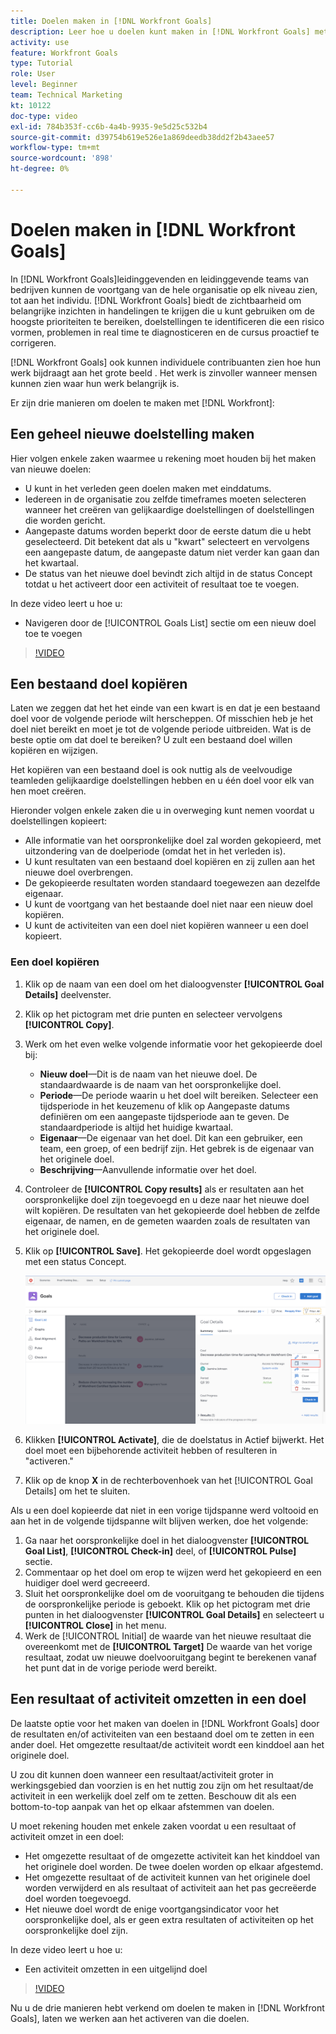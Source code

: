 ```yaml
---
title: Doelen maken in [!DNL Workfront Goals]
description: Leer hoe u doelen kunt maken in [!DNL Workfront Goals] met behulp van drie verschillende opties.
activity: use
feature: Workfront Goals
type: Tutorial
role: User
level: Beginner
team: Technical Marketing
kt: 10122
doc-type: video
exl-id: 784b353f-cc6b-4a4b-9935-9e5d25c532b4
source-git-commit: d39754b619e526e1a869deedb38dd2f2b43aee57
workflow-type: tm+mt
source-wordcount: '898'
ht-degree: 0%

---
```


# Doelen maken in [!DNL Workfront Goals]

In [!DNL Workfront Goals]leidinggevenden en leidinggevende teams van bedrijven kunnen de voortgang van de hele organisatie op elk niveau zien, tot aan het individu. [!DNL Workfront Goals] biedt de zichtbaarheid om belangrijke inzichten in handelingen te krijgen die u kunt gebruiken om de hoogste prioriteiten te bereiken, doelstellingen te identificeren die een risico vormen, problemen in real time te diagnosticeren en de cursus proactief te corrigeren.

[!DNL Workfront Goals] ook kunnen individuele contribuanten zien hoe hun werk bijdraagt aan het grote beeld . Het werk is zinvoller wanneer mensen kunnen zien waar hun werk belangrijk is.

Er zijn drie manieren om doelen te maken met [!DNL Workfront]:

## Een geheel nieuwe doelstelling maken

Hier volgen enkele zaken waarmee u rekening moet houden bij het maken van nieuwe doelen:

* U kunt in het verleden geen doelen maken met einddatums.
* Iedereen in de organisatie zou zelfde timeframes moeten selecteren wanneer het creëren van gelijkaardige doelstellingen of doelstellingen die worden gericht.
* Aangepaste datums worden beperkt door de eerste datum die u hebt geselecteerd. Dit betekent dat als u &quot;kwart&quot; selecteert en vervolgens een aangepaste datum, de aangepaste datum niet verder kan gaan dan het kwartaal.
* De status van het nieuwe doel bevindt zich altijd in de status Concept totdat u het activeert door een activiteit of resultaat toe te voegen.

In deze video leert u hoe u:

* Navigeren door de [!UICONTROL Goals List] sectie om een nieuw doel toe te voegen

>[!VIDEO](https://video.tv.adobe.com/v/335191/?quality=12)

## Een bestaand doel kopiëren

Laten we zeggen dat het het einde van een kwart is en dat je een bestaand doel voor de volgende periode wilt herscheppen. Of misschien heb je het doel niet bereikt en moet je tot de volgende periode uitbreiden. Wat is de beste optie om dat doel te bereiken? U zult een bestaand doel willen kopiëren en wijzigen.

Het kopiëren van een bestaand doel is ook nuttig als de veelvoudige teamleden gelijkaardige doelstellingen hebben en u één doel voor elk van hen moet creëren.

Hieronder volgen enkele zaken die u in overweging kunt nemen voordat u doelstellingen kopieert:

* Alle informatie van het oorspronkelijke doel zal worden gekopieerd, met uitzondering van de doelperiode (omdat het in het verleden is).
* U kunt resultaten van een bestaand doel kopiëren en zij zullen aan het nieuwe doel overbrengen.
* De gekopieerde resultaten worden standaard toegewezen aan dezelfde eigenaar.
* U kunt de voortgang van het bestaande doel niet naar een nieuw doel kopiëren.
* U kunt de activiteiten van een doel niet kopiëren wanneer u een doel kopieert.

### Een doel kopiëren

1. Klik op de naam van een doel om het dialoogvenster **[!UICONTROL Goal Details]** deelvenster.
1. Klik op het pictogram met drie punten en selecteer vervolgens **[!UICONTROL Copy]**.
1. Werk om het even welke volgende informatie voor het gekopieerde doel bij:
   * **Nieuw doel**—Dit is de naam van het nieuwe doel. De standaardwaarde is de naam van het oorspronkelijke doel.
   * **Periode**—De periode waarin u het doel wilt bereiken. Selecteer een tijdsperiode in het keuzemenu of klik op Aangepaste datums definiëren om een aangepaste tijdsperiode aan te geven. De standaardperiode is altijd het huidige kwartaal.
   * **Eigenaar**—De eigenaar van het doel. Dit kan een gebruiker, een team, een groep, of een bedrijf zijn. Het gebrek is de eigenaar van het originele doel.
   * **Beschrijving**—Aanvullende informatie over het doel.

1. Controleer de **[!UICONTROL Copy results]** als er resultaten aan het oorspronkelijke doel zijn toegevoegd en u deze naar het nieuwe doel wilt kopiëren. De resultaten van het gekopieerde doel hebben de zelfde eigenaar, de namen, en de gemeten waarden zoals de resultaten van het originele doel.

1. Klik op **[!UICONTROL Save]**. Het gekopieerde doel wordt opgeslagen met een status Concept.

   ![Een afbeelding van de [!UICONTROL Goal Details] in [!DNL Workfront Goals] met de [!UICONTROL Copy] option](assets/03-workfront-goals-copy-a-goal.png)

1. Klikken **[!UICONTROL Activate]**, die de doelstatus in Actief bijwerkt. Het doel moet een bijbehorende activiteit hebben of resulteren in &quot;activeren.&quot;

1. Klik op de knop **X** in de rechterbovenhoek van het [!UICONTROL Goal Details] om het te sluiten.

Als u een doel kopieerde dat niet in een vorige tijdspanne werd voltooid en aan het in de volgende tijdspanne wilt blijven werken, doe het volgende:

1. Ga naar het oorspronkelijke doel in het dialoogvenster **[!UICONTROL Goal List]**, **[!UICONTROL Check-in]** deel, of **[!UICONTROL Pulse]** sectie.
1. Commentaar op het doel om erop te wijzen werd het gekopieerd en een huidiger doel werd gecreeerd.
1. Sluit het oorspronkelijke doel om de vooruitgang te behouden die tijdens de oorspronkelijke periode is geboekt. Klik op het pictogram met drie punten in het dialoogvenster **[!UICONTROL Goal Details]** en selecteert u **[!UICONTROL Close]** in het menu.
1. Werk de [!UICONTROL Initial] de waarde van het nieuwe resultaat die overeenkomt met de **[!UICONTROL Target]** De waarde van het vorige resultaat, zodat uw nieuwe doelvooruitgang begint te berekenen vanaf het punt dat in de vorige periode werd bereikt.

## Een resultaat of activiteit omzetten in een doel

De laatste optie voor het maken van doelen in [!DNL Workfront Goals] door de resultaten en/of activiteiten van een bestaand doel om te zetten in een ander doel. Het omgezette resultaat/de activiteit wordt een kinddoel aan het originele doel.

U zou dit kunnen doen wanneer een resultaat/activiteit groter in werkingsgebied dan voorzien is en het nuttig zou zijn om het resultaat/de activiteit in een werkelijk doel zelf om te zetten. Beschouw dit als een bottom-to-top aanpak van het op elkaar afstemmen van doelen.

U moet rekening houden met enkele zaken voordat u een resultaat of activiteit omzet in een doel:

* Het omgezette resultaat of de omgezette activiteit kan het kinddoel van het originele doel worden. De twee doelen worden op elkaar afgestemd.
* Het omgezette resultaat of de activiteit kunnen van het originele doel worden verwijderd en als resultaat of activiteit aan het pas gecreëerde doel worden toegevoegd.
* Het nieuwe doel wordt de enige voortgangsindicator voor het oorspronkelijke doel, als er geen extra resultaten of activiteiten op het oorspronkelijke doel zijn.

In deze video leert u hoe u:

* Een activiteit omzetten in een uitgelijnd doel

>[!VIDEO](https://video.tv.adobe.com/v/335192/?quality=12)

Nu u de drie manieren hebt verkend om doelen te maken in [!DNL Workfront Goals], laten we werken aan het activeren van die doelen.

